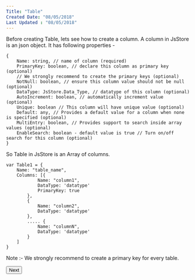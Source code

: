 ```yaml
---
Title: "Table"
Created Date: "08/05/2018"
Last Updated : "08/05/2018"
---
```


Before creating Table, lets see how to create a column. A column in JsStore is an json object. It has following properties -

```
{
    Name: string, // name of column (required)
    PrimaryKey: boolean, // declare this column as primary key (optional)
    // We strongly recommend to create the primary keys (optional)
    NotNull: boolean, // ensure this column value should not be null (optional)
    DataType: JsStore.Data_Type, // datatype of this column (optional)
    AutoIncrement: boolean, // automatically increment value (optional)
    Unique: boolean // This column will have unique value (optional)
    Default: any, // Provides a default value for a column when none is specified (optional)
    MultiEntry: boolean, // Provides support to search inside array values (optional)
    EnableSearch: boolean - default value is true // Turn on/off search for this column (optional)
}
```

So Table in JsStore is an Array of columns.

```
var Table1 = {
    Name: "table_name",
    Columns: [{
            Name: "column1",
            DataType: 'datatype'
            PrimaryKey: true
        },
        {
            Name: "column2",
            DataType: 'datatype'
        },
        ..... {
            Name: "columnN",
            DataType: 'datatype'
        }
    ]
}
```

Note :- We strongly recommend to create a primary key for every table.

<p class="margin-top-40px center-align">
    <button class="btn info btnNext">Next</button>
</p>
